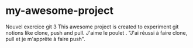 # my-awesome-project
Nouvel exercice git 3
 This awesome project is created to experiment git notions like clone, push and pull.
J'aime le poulet .
 "J'ai réussi à faire clone, pull et je m'apprête à faire push".